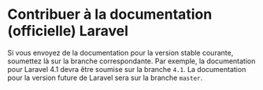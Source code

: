 # Contribuer à la documentation (officielle) Laravel 

Si vous envoyez de la documentation pour la version stable courante, soumettez là sur la branche correspondante. Par exemple, la documentation pour Laravel 4.1 devra être soumise sur la branche `4.1`. La documentation pour la version future de Laravel sera sur la branche `master`.